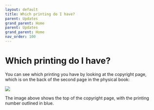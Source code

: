 ```yaml
---
layout: default
title: Which printing do I have?
parent: Updates
grand_parent: Home
parent: Updates
grand_parent: Home
nav_order: 100
---
```


# Which printing do I have?

You can see which printing you have by looking at the copyright page, which is on the back of the second page in the physical book:

![](../../images/find_printing-3.png)

The image above shows the top of the copyright page, with the printing number outlined in blue.